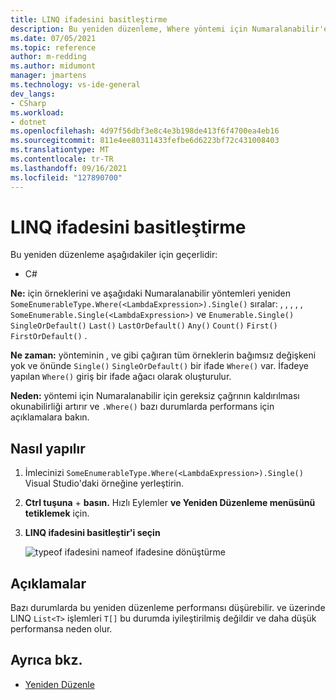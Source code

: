 ```yaml
---
title: LINQ ifadesini basitleştirme
description: Bu yeniden düzenleme, Where yöntemi için Numaralanabilir'e yapılan gereksiz çağrıları kaldırmak için kullanılır.
ms.date: 07/05/2021
ms.topic: reference
author: m-redding
ms.author: midumont
manager: jmartens
ms.technology: vs-ide-general
dev_langs:
- CSharp
ms.workload:
- dotnet
ms.openlocfilehash: 4d97f56dbf3e8c4e3b198de413f6f4700ea4eb16
ms.sourcegitcommit: 811e4ee80311433fefbe6d6223bf72c431008403
ms.translationtype: MT
ms.contentlocale: tr-TR
ms.lasthandoff: 09/16/2021
ms.locfileid: "127890700"
---
```

# <a name="simplify-linq-expression"></a>LINQ ifadesini basitleştirme

Bu yeniden düzenleme aşağıdakiler için geçerlidir:

- C#

**Ne:** için örneklerini ve aşağıdaki Numaralanabilir yöntemleri yeniden `SomeEnumerableType.Where(<LambdaExpression>).Single()` sıralar: , , , , , `SomeEnumerable.Single(<LambdaExpression>)` ve `Enumerable.Single()` `SingleOrDefault()` `Last()` `LastOrDefault()` `Any()` `Count()` `First()` `FirstOrDefault()` .

**Ne zaman:**  yönteminin , ve gibi çağıran tüm örneklerin bağımsız değişkeni yok ve önünde `Single()` `SingleOrDefault()` bir ifade `Where()` var. İfadeye yapılan `Where()` giriş bir ifade ağacı olarak oluşturulur.

**Neden:** yöntemi için Numaralanabilir için gereksiz çağrının kaldırılması okunabilirliği artırır ve `.Where()` bazı durumlarda performans için açıklamalara bakın.

## <a name="how-to"></a>Nasıl yapılır

1. İmlecinizi `SomeEnumerableType.Where(<LambdaExpression>).Single()` Visual Studio'daki örneğine yerleştirin.
2. **Ctrl tuşuna** + **basın.** Hızlı Eylemler **ve Yeniden Düzenleme menüsünü tetiklemek** için.
3. **LINQ ifadesini basitleştir'i seçin**

   ![typeof ifadesini nameof ifadesine dönüştürme](media/simplify-linq-expression.png)
   
## <a name="remarks"></a>Açıklamalar

Bazı durumlarda bu yeniden düzenleme performansı düşürebilir. ve üzerinde LINQ `List<T>` işlemleri `T[]` bu durumda iyileştirilmiş değildir ve daha düşük performansa neden olur.

## <a name="see-also"></a>Ayrıca bkz.

- [Yeniden Düzenle](../refactoring-in-visual-studio.md)
